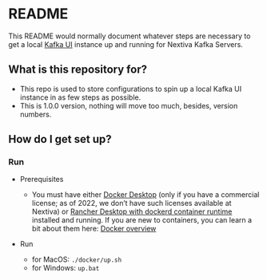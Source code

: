 # README #

This README would normally document whatever steps are necessary to get a local [Kafka UI](https://docs.kafka-ui.provectus.io/) instance up and running for Nextiva Kafka Servers.

## What is this repository for? ##

* This repo is used to store configurations to spin up a local Kafka UI instance in as few steps as possible.
* This is 1.0.0 version, nothing will move too much, besides, version numbers.

## How do I get set up? ##

### Run ### 

* Prerequisites
  * You must have either [Docker Desktop](https://hub.docker.com/editions/community/docker-ce-desktop-mac/) (only if you have a commercial license; as of 2022, we don’t have such licenses available at Nextiva) or [Rancher Desktop with dockerd container runtime](https://rancherdesktop.io/) installed and running. If you are new to containers, you can learn a bit about them here: [Docker overview](https://docs.docker.com/get-started/overview/)

* Run
  * for MacOS: `./docker/up.sh`
  * for Windows: `up.bat`



